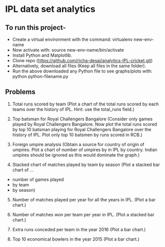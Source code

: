 # IPL data set analytics

## To run this project-
* Create a virtual environment with the command: virtualenv new-env-name
* Now activate with: source new-env-name/bin/activate
* Install Python and Matplotlib.
* Clone repo (https://github.com/richa-desai/analytics-IPL-cricket.git)
* Alternatively, download all files (Keep all files in the same folder).
* Run the above downloaded any Python file to see graphs/plots with: python python-filename.py

## Problems

1. Total runs scored by team
(Plot a chart of the total runs scored by each teams over the history of IPL. Hint: use the total_runs field.)

2. Top batsman for Royal Challengers Bangalore (Consider only games played by Royal Challengers Bangalore. Now plot the total runs scored by top 10 batsman playing for Royal Challengers Bangalore over the history of IPL. Plot only top 10 batsmen by runs scored in RCB.)

3. Foreign umpire analysis (Obtain a source for country of origin of umpires. Plot a chart of number of umpires by in IPL by country. Indian umpires should be ignored as this would dominate the graph.)

4. Stacked chart of matches played by team by season (Plot a stacked bar chart of ...
- number of games played
- by team
- by season)


5. Number of matches played per year for all the years in IPL. (Plot a bar chart.)

6. Number of matches won per team per year in IPL. (Plot a stacked bar chart.)

7. Extra runs conceded per team in the year 2016 (Plot a bar chart.)

8. Top 10 economical bowlers in the year 2015 (Plot a bar chart.)
